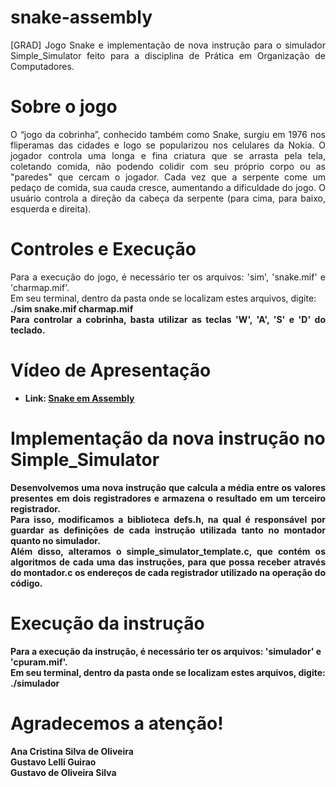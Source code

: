 # snake-assembly
<html>
  <body>
    <div align = "justify">
      [GRAD] Jogo Snake e implementação de nova instrução para o simulador Simple_Simulator feito para a disciplina de Prática em Organização de Computadores.
    </div>
  </body>
</html>

# Sobre o jogo
<html>
  <body>
    <div align = "justify">
      O  “jogo da cobrinha”, conhecido também como Snake, surgiu em 1976 nos fliperamas das cidades e logo se popularizou nos celulares da Nokia. O jogador controla uma longa e fina criatura que se arrasta pela tela, coletando comida, não podendo colidir com seu próprio corpo ou as "paredes" que cercam o jogador. Cada vez que a serpente come um pedaço de comida, sua cauda cresce, aumentando a dificuldade do jogo. O usuário controla a direção da cabeça da serpente (para cima, para baixo, esquerda e direita).
    </div>
  </body>
</html>

# Controles e Execução
<html>
  <body>
    <div align = "justify">
      Para a execução do jogo, é necessário ter os arquivos: 'sim', 'snake.mif' e 'charmap.mif'.<br>
Em seu terminal, dentro da pasta onde se localizam estes arquivos, digite:</br>
<b>./sim snake.mif charmap.mif<b> 
<br>
Para controlar a cobrinha, basta utilizar as teclas 'W', 'A', 'S' e 'D' do teclado.
    </div>
  </body>
</html>

# Vídeo de Apresentação 
- Link: <a href="https://youtu.be/KbJyrjb6QG8">Snake em Assembly</a>

# Implementação da nova instrução no Simple_Simulator
<html>
  <body>
    <div align = "justify">
      Desenvolvemos uma nova instrução que calcula a média entre os valores presentes em dois registradores e armazena o resultado em um terceiro registrador.<br>
      Para isso, modificamos a biblioteca <b>defs.h</b>, na qual é responsável por guardar as definições de cada instrução utilizada tanto no montador quanto no simulador.<br>
      Além disso, alteramos o <b>simple_simulator_template.c</b>, que contém os algoritmos de cada uma das instruções, para que possa receber através do <b>montador.c</b> os endereços de cada registrador utilizado na operação do código.
    </div>
  </body>
</html>
  
# Execução da instrução
Para a execução da instrução, é necessário ter os arquivos: 'simulador' e 'cpuram.mif'.<br>
Em seu terminal, dentro da pasta onde se localizam estes arquivos, digite: <br>
<b>./simulador<b>

# Agradecemos a atenção!
Ana Cristina Silva de Oliveira<br>
Gustavo Lelli Guirao<br>
Gustavo de Oliveira Silva
